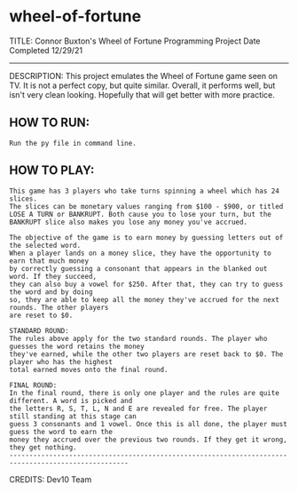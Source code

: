# wheel-of-fortune
TITLE:
    Connor Buxton's Wheel of Fortune Programming Project
    Date Completed 12/29/21

----------------------------------------------------
DESCRIPTION: 
    This project emulates the Wheel of Fortune
    game seen on TV. It is not a perfect copy, but quite
    similar. Overall, it performs well, but isn't very clean
    looking. Hopefully that will get better with more practice.

HOW TO RUN:
----------------------------------------------------------
    Run the py file in command line.

HOW TO PLAY:
----------------------------------------------------------
    This game has 3 players who take turns spinning a wheel which has 24 slices.
    The slices can be monetary values ranging from $100 - $900, or titled
    LOSE A TURN or BANKRUPT. Both cause you to lose your turn, but the
    BANKRUPT slice also makes you lose any money you've accrued.
    
    The objective of the game is to earn money by guessing letters out of the selected word.
    When a player lands on a money slice, they have the opportunity to earn that much money
    by correctly guessing a consonant that appears in the blanked out word. If they succeed,
    they can also buy a vowel for $250. After that, they can try to guess the word and by doing
    so, they are able to keep all the money they've accrued for the next rounds. The other players
    are reset to $0.
    
    STANDARD ROUND:
    The rules above apply for the two standard rounds. The player who guesses the word retains the money
    they've earned, while the other two players are reset back to $0. The player who has the highest
    total earned moves onto the final round.
    
    FINAL ROUND:
    In the final round, there is only one player and the rules are quite different. A word is picked and
    the letters R, S, T, L, N and E are revealed for free. The player still standing at this stage can
    guess 3 consonants and 1 vowel. Once this is all done, the player must guess the word to earn the
    money they accrued over the previous two rounds. If they get it wrong, they get nothing.
    ----------------------------------------------------------------------------------------------------
    
CREDITS:
Dev10 Team
